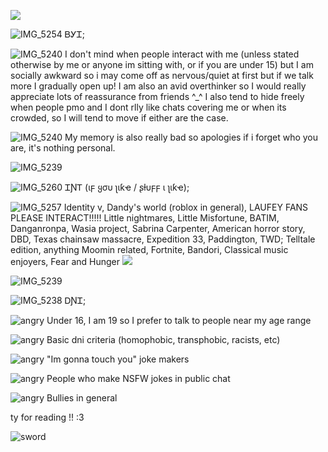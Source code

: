 ![](https://komarev.com/ghpvc/?username=noottheneut&style=plastic&color=8c0000&label=🌹)


![IMG_5254](https://github.com/user-attachments/assets/8e241b37-c1a3-4385-8fba-32eafcd50f77)
ᏴᎩᏆ;

                                                  
![IMG_5240](https://github.com/user-attachments/assets/23d601bd-47b2-4662-879e-b9712b8d3556)
I don't mind when people interact with me  (unless stated otherwise by me or anyone im sitting with, or if you are under 15) but I am socially awkward so i may come off as nervous/quiet at first but if we talk more I gradually open up! I am also an avid overthinker so I would really appreciate lots of reassurance from friends ^_^ I also tend to hide freely when people pmo and I dont rlly like chats covering me or when its crowded, so I will tend to move if either are the case. 

![IMG_5240](https://github.com/user-attachments/assets/34830ea4-ee52-462c-a2be-a6dd7b8e9ed8)
 My memory is also really bad so apologies if i forget who you are, it's nothing personal.

![IMG_5239](https://github.com/user-attachments/assets/bced5a25-aecd-4652-ac09-656880a47f2c)


![IMG_5260](https://github.com/user-attachments/assets/23c5dfff-f523-48e0-9817-cca483015c40)
 ᏆƝᎢ (ιϝ ყσυ ʅιƙҽ / ʂƚυϝϝ ι ʅιƙҽ);


![IMG_5257](https://github.com/user-attachments/assets/1f247fcb-2241-4d14-a333-767d40509e0f)
 Identity v, Dandy's world (roblox in general), LAUFEY FANS PLEASE INTERACT!!!!! Little nightmares, Little Misfortune, BATIM, Danganronpa, Wasia project, Sabrina Carpenter, American horror story, DBD, Texas chainsaw massacre, Expedition 33, Paddington, TWD; Telltale edition, anything Moomin related, Fortnite,  Bandori, Classical music enjoyers, Fear and Hunger
![](https://github.com/user-attachments/assets/2d1a9c68-acbe-40f3-8b2c-5696847a5062)

![IMG_5239](https://github.com/user-attachments/assets/bced5a25-aecd-4652-ac09-656880a47f2c)

![IMG_5238](https://github.com/user-attachments/assets/05c0f67e-37dc-4c87-8b60-f0320c74e29b)
 ᎠƝᏆ;


![angry](https://github.com/user-attachments/assets/f896f9e4-b719-4f06-a5f2-2c9480d99aad) Under 16, I am 19 so I prefer to talk to people near my age range


![angry](https://github.com/user-attachments/assets/f896f9e4-b719-4f06-a5f2-2c9480d99aad) Basic dni criteria (homophobic, transphobic, racists, etc)


![angry](https://github.com/user-attachments/assets/f896f9e4-b719-4f06-a5f2-2c9480d99aad) "Im gonna touch you" joke makers



![angry](https://github.com/user-attachments/assets/f896f9e4-b719-4f06-a5f2-2c9480d99aad) People who make NSFW jokes in public chat


![angry](https://github.com/user-attachments/assets/f896f9e4-b719-4f06-a5f2-2c9480d99aad) Bullies in general

ty for reading !! :3 


![sword](https://github.com/user-attachments/assets/7a1d4a79-168d-4455-bebe-2e9e10ab1b1d)


